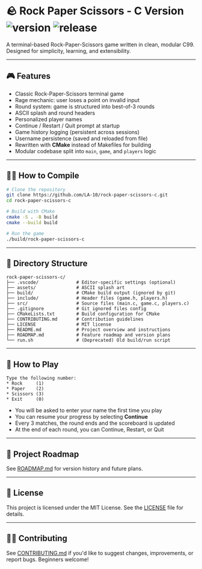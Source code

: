 # 🪨 Rock Paper Scissors - C Version ![version](https://img.shields.io/badge/version-1.7-blue) ![release](https://img.shields.io/github/v/release/LA-10/rock-paper-scissors-c?label=release)

A terminal-based Rock-Paper-Scissors game written in clean, modular C99. Designed for simplicity, learning, and extensibility.

---

## 🎮 Features

- Classic Rock-Paper-Scissors terminal game
- Rage mechanic: user loses a point on invalid input
- Round system: game is structured into best-of-3 rounds
- ASCII splash and round headers
- Personalized player names
- Continue / Restart / Quit prompt at startup
- Game history logging (persistent across sessions)
- Username persistence (saved and reloaded from file)
- Rewritten with **CMake** instead of Makefiles for building
- Modular codebase split into `main`, `game`, and `players` logic

---

## 🧑‍💻 How to Compile

```bash
# Clone the repository
git clone https://github.com/LA-10/rock-paper-scissors-c.git
cd rock-paper-scissors-c

# Build with CMake
cmake -S . -B build
cmake --build build

# Run the game
./build/rock-paper-scissors-c
```

---

## 📂 Directory Structure

```
rock-paper-scissors-c/
├── .vscode/              # Editor-specific settings (optional)
├── assets/               # ASCII splash art
├── build/                # CMake build output (ignored by git)
├── include/              # Header files (game.h, players.h)
├── src/                  # Source files (main.c, game.c, players.c)
├── .gitignore            # Git ignored files config
├── CMakeLists.txt        # Build configuration for CMake
├── CONTRIBUTING.md       # Contribution guidelines
├── LICENSE               # MIT license
├── README.md             # Project overview and instructions
├── ROADMAP.md            # Feature roadmap and version plans
└── run.sh                # (Deprecated) Old build/run script
```

---

## 📖 How to Play

```text
Type the following number:
* Rock     (1)
* Paper    (2)
* Scissors (3)
* Exit     (0)
```

- You will be asked to enter your name the first time you play
- You can resume your progress by selecting **Continue**
- Every 3 matches, the round ends and the scoreboard is updated
- At the end of each round, you can Continue, Restart, or Quit

---

## 🚣️ Project Roadmap
See [ROADMAP.md](./ROADMAP.md) for version history and future plans.

---

## 🧾 License

This project is licensed under the MIT License. See the [LICENSE](./LICENSE) file for details.

---

## 🧕‍♂️ Contributing

See [CONTRIBUTING.md](./CONTRIBUTING.md) if you'd like to suggest changes, improvements, or report bugs. Beginners welcome!
